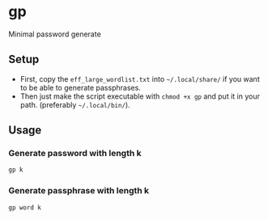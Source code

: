 # gp
Minimal password generate
## Setup
- First, copy the `eff_large_wordlist.txt` into `~/.local/share/` if you want to be able to generate passphrases.
- Then just make the script executable with `chmod +x gp` and put it in your path. (preferably `~/.local/bin/`).
## Usage
### Generate password with length k
```sh
gp k
```
### Generate passphrase with length k
```sh
gp word k
```

